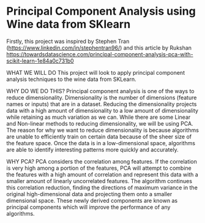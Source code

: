 # Principal Component Analysis using Wine data from SKlearn

Firstly, this project was inspired by Stephen Tran (https://www.linkedin.com/in/stephentran96/) and this article by Rukshan
https://towardsdatascience.com/principal-component-analysis-pca-with-scikit-learn-1e84a0c731b0

WHAT WE WILL DO
This project will look to apply principal component analysis techniques to the wine data from SKLearn.

WHY DO WE DO THIS?
Principal component analysis is one of the ways to reduce dimensionality.
Dimensionality is the number of dimensions (feature names or inputs) that are in a dataset.
Reducing the dimensionality projects data with a high amount of dimensionality to a low amount of dimensionality while retaining as much variation as we can.
While there are some Linear and Non-linear methods to reducing dimensionality, we will be using PCA.
The reason for why we want to reduce dimensionality is because algorithms
are unable to efficiently train on certain data because of the sheer size of the feature space.
Once the data is in a low-dimensional space, algorithms are able to identify interesting patterns more quickly and accurately.

WHY PCA?
PCA considers the correlation among features. If the correlation is very high among a portion of the features, 
PCA will attempt to combine the features with a high amount of correlation and represent this data with a smaller amount of linearly uncorrelated features. 
The algorithm continues this correlation reduction, finding the directions of maximum variance in the 
original high-dimensional data and projecting them onto a smaller dimensional space. 
These newly derived components are known as principal components which will improve the performance of any algorithms.
